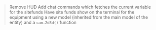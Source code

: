 > Remove HUD
> Add chat commands which fetches the current variable for the sitefunds
> Have site funds show on the terminal for the equipment using a new model (inherited from the main model of the entity) and a ``cam.2d3d()`` function
